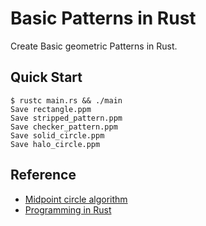 # Basic Patterns in Rust

Create Basic geometric Patterns in Rust.

## Quick Start

```console
$ rustc main.rs && ./main
Save rectangle.ppm
Save stripped_pattern.ppm
Save checker_pattern.ppm
Save solid_circle.ppm
Save halo_circle.ppm
```

## Reference

- [Midpoint circle algorithm](https://en.wikipedia.org/wiki/Midpoint_circle_algorithm)
- [Programming in Rust](https://www.youtube.com/watch?v=AJIyRE2vZ_0&t=2607s&ab_channel=TsodingDaily)
